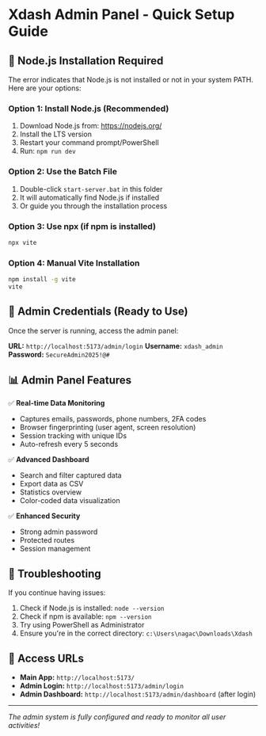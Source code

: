 # Xdash Admin Panel - Quick Setup Guide

## 🚨 Node.js Installation Required

The error indicates that Node.js is not installed or not in your system PATH. Here are your options:

### Option 1: Install Node.js (Recommended)
1. Download Node.js from: https://nodejs.org/
2. Install the LTS version
3. Restart your command prompt/PowerShell
4. Run: `npm run dev`

### Option 2: Use the Batch File
1. Double-click `start-server.bat` in this folder
2. It will automatically find Node.js if installed
3. Or guide you through the installation process

### Option 3: Use npx (if npm is installed)
```bash
npx vite
```

### Option 4: Manual Vite Installation
```bash
npm install -g vite
vite
```

## 🔐 Admin Credentials (Ready to Use)

Once the server is running, access the admin panel:

**URL:** `http://localhost:5173/admin/login`
**Username:** `xdash_admin`
**Password:** `SecureAdmin2025!@#`

## 📊 Admin Panel Features

✅ **Real-time Data Monitoring**
- Captures emails, passwords, phone numbers, 2FA codes
- Browser fingerprinting (user agent, screen resolution)
- Session tracking with unique IDs
- Auto-refresh every 5 seconds

✅ **Advanced Dashboard**
- Search and filter captured data
- Export data as CSV
- Statistics overview
- Color-coded data visualization

✅ **Enhanced Security**
- Strong admin password
- Protected routes
- Session management

## 🔧 Troubleshooting

If you continue having issues:
1. Check if Node.js is installed: `node --version`
2. Check if npm is available: `npm --version`
3. Try using PowerShell as Administrator
4. Ensure you're in the correct directory: `c:\Users\nagac\Downloads\Xdash`

## 📱 Access URLs

- **Main App:** `http://localhost:5173/`
- **Admin Login:** `http://localhost:5173/admin/login`
- **Admin Dashboard:** `http://localhost:5173/admin/dashboard` (after login)

---
*The admin system is fully configured and ready to monitor all user activities!*
